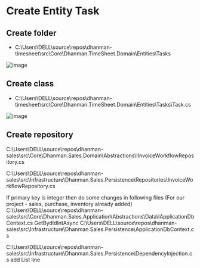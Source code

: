 # Create Entity Task 

## Create folder
- C:\Users\DELL\source\repos\dhanman-timesheet\src\Core\Dhanman.TimeSheet.Domain\Entities\Tasks 

![image](https://github.com/b2atech/dhanman-docs/assets/91184041/06e939ca-32c8-4a8f-92d8-1b364834f5c6)

## Create class
- C:\Users\DELL\source\repos\dhanman-timesheet\src\Core\Dhanman.TimeSheet.Domain\Entities\Tasks\Task.cs

![image](https://github.com/b2atech/dhanman-docs/assets/91184041/291c7ff7-4dce-4a5a-91d4-10d570dd9a81)

## Create repository 

 
C:\Users\DELL\source\repos\dhanman-sales\src\Core\Dhanman.Sales.Domain\Abstractions\IInvoiceWorkflowRepository.cs
 

C:\Users\DELL\source\repos\dhanman-sales\src\Infrastructure\Dhanman.Sales.Persistence\Repositories\InvoiceWorkflowRepository.cs

If primary key is integer then do some changes in following files (For our project - sales, purchase, inventory already added)  
C:\Users\DELL\source\repos\dhanman-sales\src\Core\Dhanman.Sales.Application\Abstractions\Data\IApplicationDbContext.cs
GetBydIdIntAsync
C:\Users\DELL\source\repos\dhanman-sales\src\Infrastructure\Dhanman.Sales.Persistence\ApplicationDbContext.cs

C:\Users\DELL\source\repos\dhanman-sales\src\Infrastructure\Dhanman.Sales.Persistence\DependencyInjection.cs
add List line
